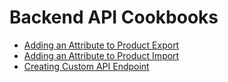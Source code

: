 # Backend API Cookbooks

* [Adding an Attribute to Product Export](./adding-an-attribute-to-product-export.md)
* [Adding an Attribute to Product Import](./adding-an-attribute-to-product-import.md)
* [Creating Custom API Endpoint](./creating-custom-api-endpoint.md)